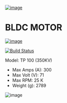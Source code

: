 [![image](https://user-images.githubusercontent.com/34621440/94373930-5ab4e680-00ce-11eb-9140-2131acbb4592.png)](index.html)

# BLDC MOTOR

[![image](https://user-images.githubusercontent.com/34621440/94372968-ae700180-00c7-11eb-9615-8c392adeffb1.png)](https://www.tppowerusa.com/tp-100-350kv)

[![Build Status](https://travis-ci.org/joemccann/dillinger.svg?branch=master)](https://travis-ci.org/joemccann/dillinger)

Model: TP 100 (350KV)
  - Max Amps (A): 300
  - Max Volt (V): 71
  - Max RPM: 25 K
  - Weight (g): 2789
  
![image](https://user-images.githubusercontent.com/34621440/94373107-b8decb00-00c8-11eb-9041-5a9f5be8c369.png)
